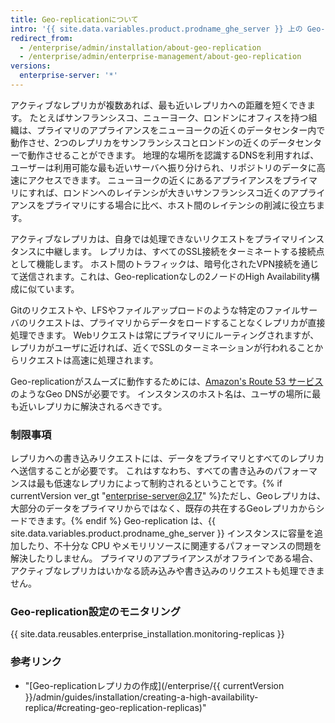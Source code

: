 ```yaml
---
title: Geo-replicationについて
intro: '{{ site.data.variables.product.prodname_ghe_server }} 上の Geo-replication は、地理的に分散したデータセンターからの要求を満たすために、複数のアクティブなレプリカを使用します。'
redirect_from:
  - /enterprise/admin/installation/about-geo-replication
  - /enterprise/admin/enterprise-management/about-geo-replication
versions:
  enterprise-server: '*'
---
```


アクティブなレプリカが複数あれば、最も近いレプリカへの距離を短くできます。 たとえばサンフランシスコ、ニューヨーク、ロンドンにオフィスを持つ組織は、プライマリのアプライアンスをニューヨークの近くのデータセンター内で動作させ、2つのレプリカをサンフランシスコとロンドンの近くのデータセンターで動作させることができます。 地理的な場所を認識するDNSを利用すれば、ユーザーは利用可能な最も近いサーバへ振り分けられ、リポジトリのデータに高速にアクセスできます。 ニューヨークの近くにあるアプライアンスをプライマリにすれば、ロンドンへのレイテンシが大きいサンフランシスコ近くのアプライアンスをプライマリにする場合に比べ、ホスト間のレイテンシの削減に役立ちます。

アクティブなレプリカは、自身では処理できないリクエストをプライマリインスタンスに中継します。 レプリカは、すべてのSSL接続をターミネートする接続点として機能します。 ホスト間のトラフィックは、暗号化されたVPN接続を通じて送信されます。これは、Geo-replicationなしの2ノードのHigh Availability構成に似ています。

Gitのリクエストや、LFSやファイルアップロードのような特定のファイルサーバのリクエストは、プライマリからデータをロードすることなくレプリカが直接処理できます。 Webリクエストは常にプライマリにルーティングされますが、レプリカがユーザに近ければ、近くでSSLのターミネーションが行われることからリクエストは高速に処理されます。

Geo-replicationがスムーズに動作するためには、[Amazon's Route 53 サービス](http://docs.aws.amazon.com/Route53/latest/DeveloperGuide/routing-policy.html#routing-policy-geo)のようなGeo DNSが必要です。 インスタンスのホスト名は、ユーザの場所に最も近いレプリカに解決されるべきです。

### 制限事項

レプリカへの書き込みリクエストには、データをプライマリとすべてのレプリカへ送信することが必要です。 これはすなわち、すべての書き込みのパフォーマンスは最も低速なレプリカによって制約されるということです。{% if currentVersion ver_gt "enterprise-server@2.17" %}ただし、Geoレプリカは、大部分のデータをプライマリからではなく、既存の共在するGeoレプリカからシードできます。{% endif %} Geo-replication は、{{ site.data.variables.product.prodname_ghe_server }} インスタンスに容量を追加したり、不十分な CPU やメモリリソースに関連するパフォーマンスの問題を解決したりしません。 プライマリのアプライアンスがオフラインである場合、アクティブなレプリカはいかなる読み込みや書き込みのリクエストも処理できません。

### Geo-replication設定のモニタリング

{{ site.data.reusables.enterprise_installation.monitoring-replicas }}

### 参考リンク
- "[Geo-replicationレプリカの作成](/enterprise/{{ currentVersion }}/admin/guides/installation/creating-a-high-availability-replica/#creating-geo-replication-replicas)"

